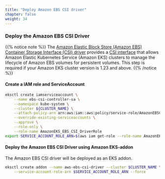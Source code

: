 ```yaml
---
title: "Deploy Amazon EBS CSI driver"
chapter: false
weight: 34
---
```


### Deploy the Amazon EBS CSI Driver

{{% notice note %}}
The [Amazon Elastic Block Store (Amazon EBS) Container Storage Interface (CSI) driver](https://www.eksworkshop.com/beginner/170_statefulset/ebs_csi_driver/#:~:text=Amazon%20Elastic%20Block%20Store%20(Amazon%20EBS)%20Container%20Storage%20Interface%20(CSI)%20driver) provides a [CSI interface](https://www.eksworkshop.com/beginner/170_statefulset/ebs_csi_driver/#:~:text=The%20Container%20Storage%20Interface) that allows Amazon Elastic Kubernetes Service (Amazon EKS) clusters to manage the lifecycle of Amazon EBS volumes for persistent volumes. This step is required if your Amazon EKS cluster version is 1.23 and above.
{{% /notice %}}

#### Create a IAM role and ServiceAccount

```bash
eksctl create iamserviceaccount \
    --name ebs-csi-controller-sa \
    --namespace kube-system \
    --cluster ${CLUSTER_NAME} \
    --attach-policy-arn arn:aws:iam::aws:policy/service-role/AmazonEBSCSIDriverPolicy \
    --override-existing-serviceaccounts \
    --approve \
    --role-only \
    --role-name AmazonEKS_EBS_CSI_DriverRole
export SERVICE_ACCOUNT_ROLE_ARN=$(aws iam get-role --role-name AmazonEKS_EBS_CSI_DriverRole | jq -r '.Role.Arn')
```

#### Deploy the Amazon EBS CSI Driver using Amazon EKS-addon

The Amazon EBS CSI driver will be deployed as an EKS addon.

```bash
eksctl create addon --name aws-ebs-csi-driver --cluster $CLUSTER_NAME \
    --service-account-role-arn $SERVICE_ACCOUNT_ROLE_ARN --force
```
